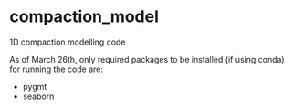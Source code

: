 # compaction_model
1D compaction modelling code

As of March 26th, only required packages to be installed (if using conda) for running the code are:
- pygmt
- seaborn

